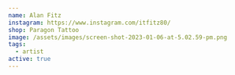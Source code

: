 ```yaml
---
name: Alan Fitz
instagram: https://www.instagram.com/itfitz80/
shop: Paragon Tattoo
image: /assets/images/screen-shot-2023-01-06-at-5.02.59-pm.png
tags:
  - artist
active: true
---
```


